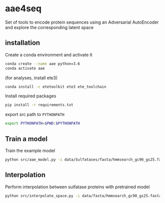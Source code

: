 # aae4seq
Set of tools to encode protein sequences using an Adversarial AutoEncoder and explore the corresponding latent space


## installation

Create a conda environment and activate it

```bash
conda create --name aae python=3.6
conda activate aae
```
(for analyses, install ete3)
```bash
conda install -c etetoolkit ete3 ete_toolchain 
```

Install required packages

```bash
pip install -r requirements.txt
```

export src path to `PYTHONPATH`

```bash
export PYTHONPATH=$PWD:$PYTHONPATH
```


## Train a model


Train the example model
```bash
python src/aae_model.py -i data/Sulfatases/fasta/hmmsearch_gc90_gs25.fasta -o log/ 
```


## Interpolation

Perform interpolation between sulfatase proteins with pretrained model
```bash
python src/interpolate_space.py -i data/fasta/hmmsearch_gc90_gs25.fasta.gz -c data/fasta/hmmsearch_gc90_gs25_encoded.npz -d data/sulfatase_decoder_weights.h5 -q 0 -t 10000 -o interpolated_seq1_seq10000.fasta -s 50
```
